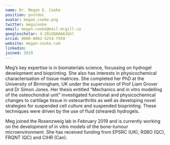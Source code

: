 ```yaml
---
name: Dr. Megan E. Cooke
position: postdoc
avatar: megan_cooke.png
twitter: megscooke
email: megan.cooke@mail.mcgill.ca
googlescholar: d-28zGQAAAAJ&hl
orcid: 0000-0001-5254-7559
website: megan-cooke.com
linkedin:
joined: 2019
---
```


Meg’s key expertise is in biomaterials science, focussing on hydrogel development and bioprinting. She also has interests in physicochemical characterisation of tissue matrices. She completed her PhD at the University of Birmingham, UK under the supervision of Prof Liam Grover and Dr Simon Jones. Her thesis entitled “Mechanics and in vitro modelling of the osteochondral unit” investigated functional and physicochemical changes to cartilage tissue in osteoarthritis as well as developing novel strategies for suspended cell culture and suspended bioprinting. These techniques were driven by the use of fluid (sheared) hydrogels.

Meg joined the Rosenzweig lab in February 2019 and is currently working on the development of in vitro models of the bone-tumour microenvironment. She has received funding from EPSRC (UK), RSBO (QC), FRQNT (QC) and CIHR (Can).
